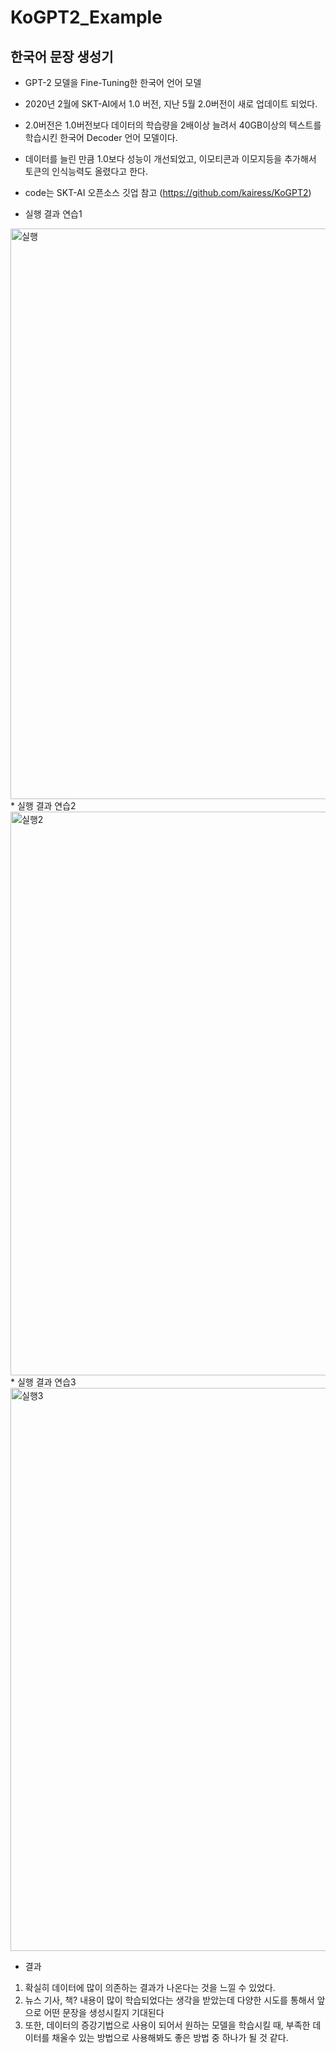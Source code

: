 # KoGPT2_Example

## 한국어 문장 생성기
* GPT-2 모델을 Fine-Tuning한 한국어 언어 모델
* 2020년 2월에 SKT-AI에서 1.0 버전, 지난 5월 2.0버전이 새로 업데이트 되었다.
* 2.0버전은 1.0버전보다 데이터의 학습량을 2배이상 늘려서 40GB이상의 텍스트를 학습시킨 한국어 Decoder 언어 모델이다.
* 데이터를 늘린 만큼 1.0보다 성능이 개선되었고, 이모티콘과 이모지등을 추가해서 토큰의 인식능력도 올렸다고 한다.

* code는 SKT-AI 오픈소스 깃업 참고 (https://github.com/kairess/KoGPT2)
* 실행 결과 연습1
<img width="913" alt="실행" src="https://user-images.githubusercontent.com/56244207/121860304-b0502280-cd33-11eb-9285-4bf705c58ce5.PNG">
* 실행 결과 연습2
<img width="902" alt="실행2" src="https://user-images.githubusercontent.com/56244207/121860454-d1b10e80-cd33-11eb-8f2c-ef7ea434b6b1.PNG">
* 실행 결과 연습3
<img width="901" alt="실행3" src="https://user-images.githubusercontent.com/56244207/121860472-d8d81c80-cd33-11eb-88da-984bc5a380ae.PNG">

* 결과
1. 확실히 데이터에 많이 의존하는 결과가 나온다는 것을 느낄 수 있었다.
2. 뉴스 기사, 책? 내용이 많이 학습되었다는 생각을 받았는데 다양한 시도를 통해서 앞으로 어떤 문장을 생성시킬지 기대된다
3. 또한, 데이터의 증강기법으로 사용이 되어서 원하는 모델을 학습시킬 때, 부족한 데이터를 채울수 있는 방법으로 사용해봐도 좋은 방법 중 하나가 될 것 같다.


